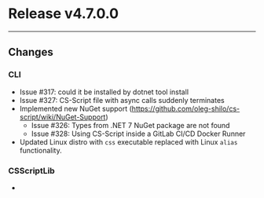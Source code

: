 # Release v4.7.0.0 

---

## Changes

### CLI

- Issue #317: could it be installed by dotnet tool install
- Issue #327:  CS-Script file with async calls suddenly terminates
- Implemented new NuGet support (https://github.com/oleg-shilo/cs-script/wiki/NuGet-Support)
  - Issue #326: Types from .NET 7 NuGet package are not found
  - Issue #328: Using CS-Script inside a GitLab CI/CD Docker Runner
- Updated Linux distro with `css` executable replaced with Linux `alias` functionality.

### CSScriptLib

- <no changes>






